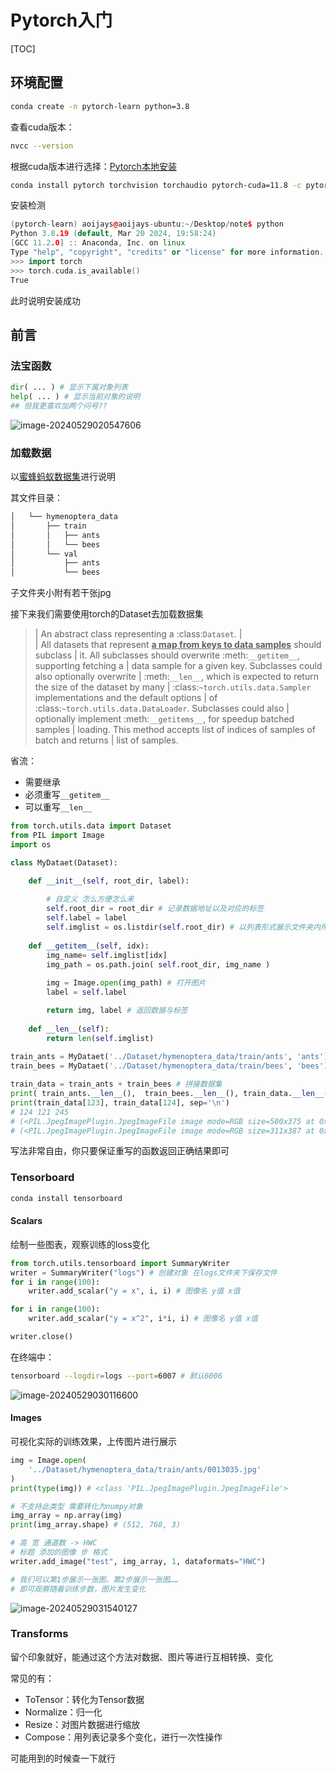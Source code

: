 # Pytorch入门

[TOC]

## 环境配置

```bash
conda create -n pytorch-learn python=3.8
```

查看cuda版本：

```bash
nvcc --version
```

根据cuda版本进行选择：[Pytorch本地安装](https://pytorch.org/get-started/locally/)

```bash
conda install pytorch torchvision torchaudio pytorch-cuda=11.8 -c pytorch -c nvidia
```

安装检测

```cpp
(pytorch-learn) aoijays@aoijays-ubuntu:~/Desktop/note$ python                                       
Python 3.8.19 (default, Mar 20 2024, 19:58:24)                                                      
[GCC 11.2.0] :: Anaconda, Inc. on linux                                                             
Type "help", "copyright", "credits" or "license" for more information.                              
>>> import torch                                                                                     
>>> torch.cuda.is_available()
True        
```

此时说明安装成功



## 前言

### 法宝函数

```python
dir( ... ) # 显示下属对象列表
help( ... ) # 显示当前对象的说明
## 但我更喜欢加两个问号??
```

![image-20240529020547606](./Pytorch_小土堆.assets/image-20240529020547606.png)

### 加载数据

 以[蜜蜂蚂蚁数据集](https://www.kaggle.com/datasets/ajayrana/hymenoptera-data)进行说明

其文件目录：

```bash
│   └── hymenoptera_data
│       ├── train
│       │   ├── ants
│       │   └── bees
│       └── val
│           ├── ants
│           └── bees
```

子文件夹小附有若干张jpg

接下来我们需要使用torch的Dataset去加载数据集



>  |  An abstract class representing a :class:`Dataset`.
>  |  
>  |  All datasets that represent <u>**a map from keys to data samples**</u> should subclass
>  |  it. All subclasses should overwrite :meth:`__getitem__`, supporting fetching a
>  |  data sample for a given key. Subclasses could also optionally overwrite
>  |  :meth:`__len__`, which is expected to return the size of the dataset by many
>  |  :class:`~torch.utils.data.Sampler` implementations and the default options
>  |  of :class:`~torch.utils.data.DataLoader`. Subclasses could also
>  |  optionally implement :meth:`__getitems__`, for speedup batched samples
>  |  loading. This method accepts list of indices of samples of batch and returns
>  |  list of samples.

省流：

- 需要继承
- 必须重写`__getitem__`
- 可以重写`__len__`

```python
from torch.utils.data import Dataset
from PIL import Image
import os

class MyDataet(Dataset):

    def __init__(self, root_dir, label):
        
        # 自定义 怎么方便怎么来
        self.root_dir = root_dir # 记录数据地址以及对应的标签
        self.label = label
        self.imglist = os.listdir(self.root_dir) # 以列表形式展示文件夹内所有文件
    
    def __getitem__(self, idx):
        img_name= self.imglist[idx]
        img_path = os.path.join( self.root_dir, img_name )
        
        img = Image.open(img_path) # 打开图片
        label = self.label

        return img, label # 返回数据与标签
    
    def __len__(self):
        return len(self.imglist)
    
train_ants = MyDataet('../Dataset/hymenoptera_data/train/ants', 'ants')  
train_bees = MyDataet('../Dataset/hymenoptera_data/train/bees', 'bees')  

train_data = train_ants + train_bees # 拼接数据集
print( train_ants.__len__(),  train_bees.__len__(), train_data.__len__())
print(train_data[123], train_data[124], sep='\n')
# 124 121 245
# (<PIL.JpegImagePlugin.JpegImageFile image mode=RGB size=500x375 at 0x775FB149ADF0>, 'ants')
# (<PIL.JpegImagePlugin.JpegImageFile image mode=RGB size=311x387 at 0x775FB0EB29A0>, 'bees')
```

写法非常自由，你只要保证重写的函数返回正确结果即可



### Tensorboard

```bash
conda install tensorboard
```
#### Scalars

绘制一些图表，观察训练的loss变化



```python
from torch.utils.tensorboard import SummaryWriter
writer = SummaryWriter("logs") # 创建对象 在logs文件夹下保存文件
for i in range(100):
    writer.add_scalar("y = x", i, i) # 图像名 y值 x值

for i in range(100):
    writer.add_scalar("y = x^2", i*i, i) # 图像名 y值 x值

writer.close()

```

在终端中：

```bash
tensorboard --logdir=logs --port=6007 # 默认6006
```

![image-20240529030116600](./Pytorch_小土堆.assets/image-20240529030116600.png)

#### Images

可视化实际的训练效果，上传图片进行展示

```python
img = Image.open(
    '../Dataset/hymenoptera_data/train/ants/0013035.jpg'
)
print(type(img)) # <class 'PIL.JpegImagePlugin.JpegImageFile'>

# 不支持此类型 需要转化为numpy对象
img_array = np.array(img)
print(img_array.shape) # (512, 768, 3)

# 高 宽 通道数 -> HWC
# 标题 添加的图像 步 格式
writer.add_image("test", img_array, 1, dataformats="HWC")

# 我们可以第1步展示一张图，第2步展示一张图……
# 即可观察随着训练步数，图片发生变化
```



![image-20240529031540127](./Pytorch_小土堆.assets/image-20240529031540127.png)



### Transforms

 留个印象就好，能通过这个方法对数据、图片等进行互相转换、变化

常见的有：

- ToTensor：转化为Tensor数据
- Normalize：归一化
- Resize：对图片数据进行缩放
- Compose：用列表记录多个变化，进行一次性操作

可能用到的时候查一下就行



